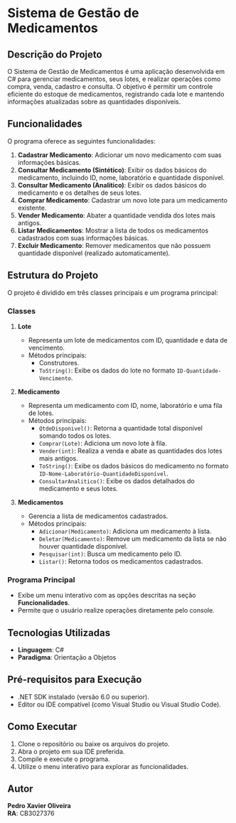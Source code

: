 # Sistema de Gestão de Medicamentos

## Descrição do Projeto
O Sistema de Gestão de Medicamentos é uma aplicação desenvolvida em C# para gerenciar medicamentos, seus lotes, e realizar operações como compra, venda, cadastro e consulta. O objetivo é permitir um controle eficiente do estoque de medicamentos, registrando cada lote e mantendo informações atualizadas sobre as quantidades disponíveis.

## Funcionalidades
O programa oferece as seguintes funcionalidades:
1. **Cadastrar Medicamento**: Adicionar um novo medicamento com suas informações básicas.
2. **Consultar Medicamento (Sintético)**: Exibir os dados básicos do medicamento, incluindo ID, nome, laboratório e quantidade disponível.
3. **Consultar Medicamento (Analítico)**: Exibir os dados básicos do medicamento e os detalhes de seus lotes.
4. **Comprar Medicamento**: Cadastrar um novo lote para um medicamento existente.
5. **Vender Medicamento**: Abater a quantidade vendida dos lotes mais antigos.
6. **Listar Medicamentos**: Mostrar a lista de todos os medicamentos cadastrados com suas informações básicas.
7. **Excluir Medicamento**: Remover medicamentos que não possuem quantidade disponível (realizado automaticamente).

## Estrutura do Projeto
O projeto é dividido em três classes principais e um programa principal:

### Classes
1. **Lote**
   - Representa um lote de medicamentos com ID, quantidade e data de vencimento.
   - Métodos principais:
     - Construtores.
     - `ToString()`: Exibe os dados do lote no formato `ID-Quantidade-Vencimento`.

2. **Medicamento**
   - Representa um medicamento com ID, nome, laboratório e uma fila de lotes.
   - Métodos principais:
     - `QtdeDisponivel()`: Retorna a quantidade total disponível somando todos os lotes.
     - `Comprar(Lote)`: Adiciona um novo lote à fila.
     - `Vender(int)`: Realiza a venda e abate as quantidades dos lotes mais antigos.
     - `ToString()`: Exibe os dados básicos do medicamento no formato `ID-Nome-Laboratório-QuantidadeDisponível`.
     - `ConsultarAnalitico()`: Exibe os dados detalhados do medicamento e seus lotes.

3. **Medicamentos**
   - Gerencia a lista de medicamentos cadastrados.
   - Métodos principais:
     - `Adicionar(Medicamento)`: Adiciona um medicamento à lista.
     - `Deletar(Medicamento)`: Remove um medicamento da lista se não houver quantidade disponível.
     - `Pesquisar(int)`: Busca um medicamento pelo ID.
     - `Listar()`: Retorna todos os medicamentos cadastrados.

### Programa Principal
- Exibe um menu interativo com as opções descritas na seção **Funcionalidades**.
- Permite que o usuário realize operações diretamente pelo console.

## Tecnologias Utilizadas
- **Linguagem**: C#
- **Paradigma**: Orientação a Objetos

## Pré-requisitos para Execução
- .NET SDK instalado (versão 6.0 ou superior).
- Editor ou IDE compatível (como Visual Studio ou Visual Studio Code).

## Como Executar
1. Clone o repositório ou baixe os arquivos do projeto.
2. Abra o projeto em sua IDE preferida.
3. Compile e execute o programa.
4. Utilize o menu interativo para explorar as funcionalidades.

## Autor
**Pedro Xavier Oliveira**  
**RA**: CB3027376

